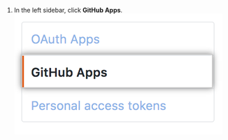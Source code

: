 1. In the left sidebar, click **GitHub Apps**. ![GitHub Apps 部分](/assets/images/settings/github_apps.png)
